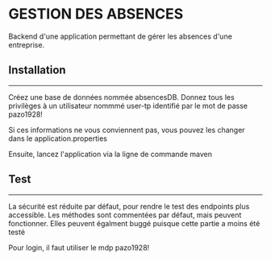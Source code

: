 # GESTION DES ABSENCES

Backend d'une application permettant de gérer les absences d'une entreprise.


## Installation

---

Créez une base de données nommée absencesDB. Donnez tous les privilèges à un utilisateur nommmé user-tp
identifié par le mot de passe pazo1928!

Si ces informations ne vous conviennent pas, vous pouvez les changer dans le application.properties

Ensuite, lancez l'application via la ligne de commande maven

## Test
---
La sécurité est réduite par défaut, pour rendre le test des endpoints plus accessible. Les méthodes sont commentées par défaut, 
mais peuvent fonctionner. Elles peuvent égalment buggé puisque cette partie a moins été testé

Pour login, il faut utiliser le mdp pazo1928!